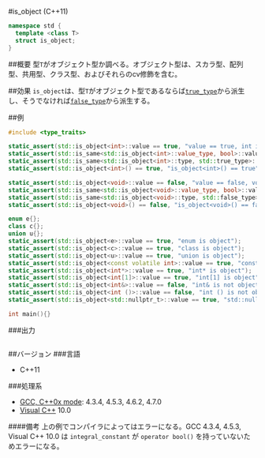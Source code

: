 #is_object (C++11)
```cpp
namespace std {
  template <class T>
  struct is_object;
}
```

##概要
型`T`がオブジェクト型か調べる。オブジェクト型は、スカラ型、配列型、共用型、クラス型、およびそれらのcv修飾を含む。


##効果
`is_object`は、型`T`がオブジェクト型であるならば[`true_type`](./integral_constant-true_type-false_type.md)から派生し、そうでなければ[`false_type`](./integral_constant-true_type-false_type.md)から派生する。


##例
```cpp
#include <type_traits>

static_assert(std::is_object<int>::value == true, "value == true, int is object");
static_assert(std::is_same<std::is_object<int>::value_type, bool>::value, "value_type == bool");
static_assert(std::is_same<std::is_object<int>::type, std::true_type>::value, "type == true_type");
static_assert(std::is_object<int>() == true, "is_object<int>() == true");

static_assert(std::is_object<void>::value == false, "value == false, void is not object");
static_assert(std::is_same<std::is_object<void>::value_type, bool>::value, "value_type == bool");
static_assert(std::is_same<std::is_object<void>::type, std::false_type>::value, "type == false_type");
static_assert(std::is_object<void>() == false, "is_object<void>() == false");

enum e{};
class c{};
union u{};
static_assert(std::is_object<e>::value == true, "enum is object");
static_assert(std::is_object<c>::value == true, "class is object");
static_assert(std::is_object<u>::value == true, "union is object");
static_assert(std::is_object<const volatile int>::value == true, "const volatile int is object");
static_assert(std::is_object<int*>::value == true, "int* is object");
static_assert(std::is_object<int[1]>::value == true, "int[1] is object");
static_assert(std::is_object<int&>::value == false, "int& is not object");
static_assert(std::is_object<int ()>::value == false, "int () is not object");
static_assert(std::is_object<std::nullptr_t>::value == true, "std::nullptr_t is object");

int main(){}
```

###出力
```
```

##バージョン
###言語
- C++11

###処理系
- [GCC, C++0x mode](/implementation#gcc.md): 4.3.4, 4.5.3, 4.6.2, 4.7.0
- [Visual C++](/implementation#visual_cpp.md) 10.0

####備考
上の例でコンパイラによってはエラーになる。GCC 4.3.4, 4.5.3, Visual C++ 10.0 は `integral_constant` が `operator bool()` を持っていないためエラーになる。


